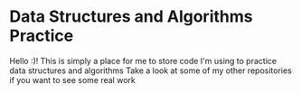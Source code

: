<h1> Data Structures and Algorithms Practice </h1>

Hello :)! This is simply a place for me to store code I'm using to practice data structures and algorithms
Take a look at some of my other repositories if you want to see some real work